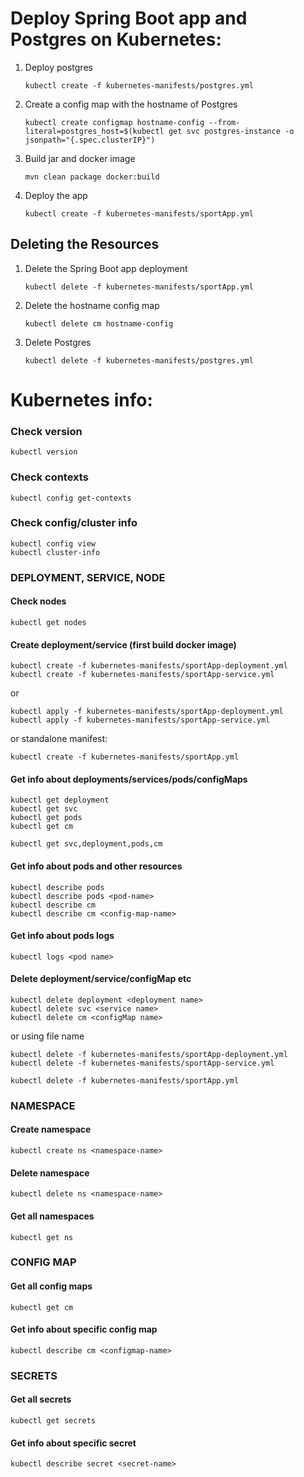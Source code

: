 # Deploy Spring Boot app and Postgres on Kubernetes:
1. Deploy postgres
   ```
   kubectl create -f kubernetes-manifests/postgres.yml
   ```

2. Create a config map with the hostname of Postgres
   ```
   kubectl create configmap hostname-config --from-literal=postgres_host=$(kubectl get svc postgres-instance -o jsonpath="{.spec.clusterIP}")
   ```

3. Build jar and docker image

   ```
   mvn clean package docker:build
   ```

4. Deploy the app
   ```
   kubectl create -f kubernetes-manifests/sportApp.yml
   ```

## Deleting the Resources
1. Delete the Spring Boot app deployment
   ```
   kubectl delete -f kubernetes-manifests/sportApp.yml
   ```

2. Delete the hostname config map
   ```
   kubectl delete cm hostname-config
   ```

3. Delete Postgres
   ```
   kubectl delete -f kubernetes-manifests/postgres.yml
   ```



# Kubernetes info:

### Check version
```
kubectl version
```

### Check contexts
```
kubectl config get-contexts
```

### Check config/cluster info
```
kubectl config view
kubectl cluster-info
```


### DEPLOYMENT, SERVICE, NODE
#### Check nodes
```
kubectl get nodes
```

#### Create deployment/service (first build docker image)
```
kubectl create -f kubernetes-manifests/sportApp-deployment.yml
kubectl create -f kubernetes-manifests/sportApp-service.yml
```
or
```
kubectl apply -f kubernetes-manifests/sportApp-deployment.yml
kubectl apply -f kubernetes-manifests/sportApp-service.yml
```

or standalone manifest:
```
kubectl create -f kubernetes-manifests/sportApp.yml
```

#### Get info about deployments/services/pods/configMaps
```
kubectl get deployment
kubectl get svc
kubectl get pods
kubectl get cm
```
```
kubectl get svc,deployment,pods,cm
```

#### Get info about pods and other resources
```
kubectl describe pods
kubectl describe pods <pod-name>
kubectl describe cm
kubectl describe cm <config-map-name>
```

#### Get info about pods logs
```
kubectl logs <pod name>
```

#### Delete deployment/service/configMap etc
```
kubectl delete deployment <deployment name>
kubectl delete svc <service name>
kubectl delete cm <configMap name>
```

or using file name

```
kubectl delete -f kubernetes-manifests/sportApp-deployment.yml
kubectl delete -f kubernetes-manifests/sportApp-service.yml
```
```
kubectl delete -f kubernetes-manifests/sportApp.yml
```


### NAMESPACE
#### Create namespace
```
kubectl create ns <namespace-name>
```
#### Delete namespace
```
kubectl delete ns <namespace-name>
```
#### Get all namespaces
```
kubectl get ns
```


### CONFIG MAP
#### Get all config maps
```
kubectl get cm
```
#### Get info about specific config map
```
kubectl describe cm <configmap-name>
```

### SECRETS
#### Get all secrets
```
kubectl get secrets
```
#### Get info about specific secret
```
kubectl describe secret <secret-name>
```
